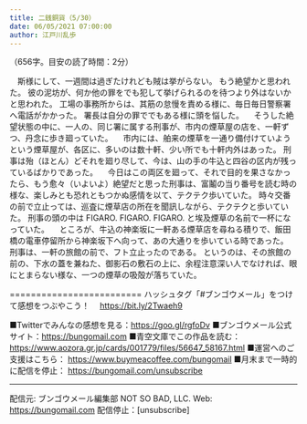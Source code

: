 ```yaml
---
title: 二銭銅貨（5/30）
date: 06/05/2021 07:00:00
author: 江戸川乱歩
---
```


（656字。目安の読了時間：2分）

　斯様にして、一週間は過ぎたけれども賊は挙がらない。
もう絶望かと思われた。
彼の泥坊が、何か他の罪をでも犯して挙げられるのを待つより外はないかと思われた。
工場の事務所からは、其筋の怠慢を責める様に、毎日毎日警察署へ電話がかかった。
署長は自分の罪ででもある様に頭を悩した。
　そうした絶望状態の中に、一人の、同じ署に属する刑事が、市内の煙草屋の店を、一軒ずつ、丹念に歩き廻っていた。
　市内には、舶来の煙草を一通り備付けていようという煙草屋が、各区に、多いのは数十軒、少い所でも十軒内外はあった。
刑事は殆（ほとん）どそれを廻り尽して、今は、山の手の牛込と四谷の区内が残っているばかりであった。
　今日はこの両区を廻って、それで目的を果さなかったら、もう愈々（いよいよ）絶望だと思った刑事は、富鬮の当り番号を読む時の様な、楽しみとも恐れともつかぬ感情を以て、テクテク歩いていた。
時々交番の前で立止っては、巡査に煙草店の所在を聞訊しながら、テクテクと歩いていた。
刑事の頭の中は FIGARO. FIGARO. FIGARO. と埃及煙草の名前で一杯になっていた。
　ところが、牛込の神楽坂に一軒ある煙草店を尋ねる積りで、飯田橋の電車停留所から神楽坂下へ向って、あの大通りを歩いている時であった。
刑事は、一軒の旅館の前で、フト立止ったのである。
というのは、その旅館の前の、下水の蓋を兼ねた、御影石の敷石の上に、余程注意深い人でなければ、眼にとまらない様な、一つの煙草の吸殻が落ちていた。

=========================
ハッシュタグ「#ブンゴウメール」をつけて感想をつぶやこう！　
https://bit.ly/2Twaeh9

■Twitterでみんなの感想を見る：https://goo.gl/rgfoDv
■ブンゴウメール公式サイト：https://bungomail.com
■青空文庫でこの作品を読む：https://www.aozora.gr.jp/cards/001779/files/56647_58167.html
■運営へのご支援はこちら： https://www.buymeacoffee.com/bungomail
■月末まで一時的に配信を停止： https://bungomail.com/unsubscribe

-------
配信元: ブンゴウメール編集部
NOT SO BAD, LLC.
Web: https://bungomail.com
配信停止：[unsubscribe]

